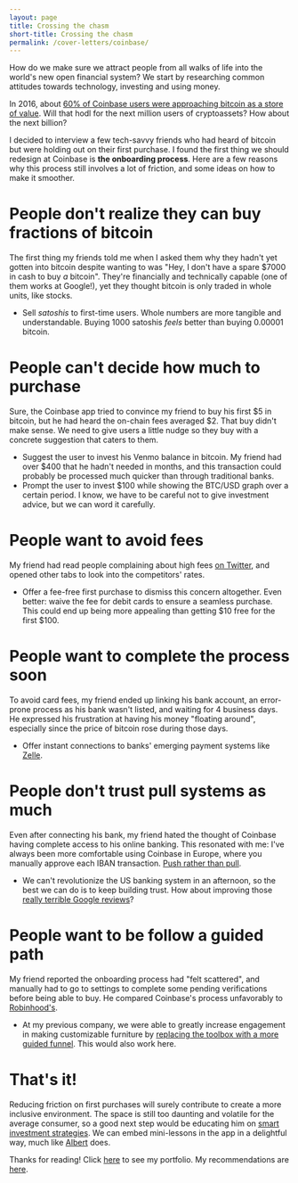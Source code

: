 ```yaml
---
layout: page
title: Crossing the chasm
short-title: Crossing the chasm
permalink: /cover-letters/coinbase/
---
```


How do we make sure we attract people from all walks of life into the world's new open financial
system? We start by researching common attitudes towards technology, investing and using money.

In 2016, about [60% of Coinbase users were approaching bitcoin as a store of
value](http://research.ark-invest.com/hubfs/1_Download_Files_ARK-Invest/White_Papers/Bitcoin-Ringing-The-Bell-For-A-New-Asset-Class.pdf).
Will that hodl for the next million users of cryptoassets? How about the next billion?

I decided to interview a few tech-savvy friends who had heard of bitcoin but
were holding out on their first purchase. I found the first thing we should redesign
at Coinbase is **the onboarding process**. Here are a few reasons why this
process still involves a lot of friction, and some ideas on how to make it smoother.

# People don't realize they can buy fractions of bitcoin
The first thing my friends told me when I asked them why they hadn't yet gotten
into bitcoin despite wanting to was "Hey, I don't have a spare $7000 in cash to
buy *a* bitcoin". They're financially and technically capable (one of them
works at Google!), yet they thought bitcoin is only traded in whole units, like
stocks.

- Sell *satoshis* to first-time users.
Whole numbers are more tangible and understandable. Buying 1000 satoshis *feels*
better than buying 0.00001 bitcoin.

# People can't decide how much to purchase
Sure, the Coinbase app tried to convince my friend to buy his first $5 in
bitcoin, but he had heard the on-chain fees averaged $2. That buy didn't make sense.
We need to give users a little nudge so they buy with a concrete suggestion
that caters to them.

- Suggest the user to invest his Venmo balance in bitcoin. My
  friend had over $400 that he hadn't needed in months, and this transaction
could probably be processed much quicker than through traditional banks.
- Prompt the user to invest $100 while showing the BTC/USD graph over a certain
  period. I know, we have to be careful not to give investment advice, but we can word it carefully.

# People want to avoid fees
My friend had read people complaining about high fees [on Twitter](https://twitter.com/levelsio/status/908670197078413313), and opened
other tabs to look into the competitors' rates.

- Offer a fee-free first purchase to dismiss this concern altogether. Even
  better: waive the fee for debit cards to ensure a seamless purchase. This
  could end up being more appealing than getting $10 free for the first $100.

# People want to complete the process soon
To avoid card fees, my friend ended up linking his bank account, an
error-prone process as his bank wasn't listed, and waiting for 4 business days.
He expressed his frustration at having his money "floating around", 
especially since the price of bitcoin rose during those days.

- Offer instant connections to banks' emerging payment systems like
  [Zelle](https://www.zellepay.com/).

# People don't trust pull systems as much
Even after connecting his bank, my friend hated the thought of Coinbase having
complete access to his online banking. This resonated with me: I've always been
more comfortable using Coinbase in Europe, where you manually approve each IBAN
transaction. [Push rather than pull](https://coincenter.org/entry/how-are-payments-with-bitcoin-different-than-credit-cards).

- We can't revolutionize the US banking system in an afternoon, so the best we
  can do is to keep building trust. How about improving those [really terrible Google reviews](/img/coinbase-google-reviews.jpg)?

# People want to be follow a guided path
My friend reported the onboarding process had "felt scattered", and manually
had to go to settings to complete some pending verifications before being able
to buy. He compared Coinbase's process unfavorably to [Robinhood's](https://www.robinhood.com/).

- At my previous company, we were able to greatly increase engagement in making
  customizable furniture by [replacing the toolbox with a more guided funnel](/projects/mycs/).
This would also work here.

# That's it!
Reducing friction on first purchases will surely contribute to create a more
inclusive environment. The space is still too daunting and volatile
for the average consumer, so a good next step would be educating him on 
[smart investment strategies](https://www.amazon.com/Cryptoassets-Innovative-Investors-Bitcoin-Beyond/dp/1260026671/ref=as_li_ss_tl?ie=UTF8&linkCode=sl1&tag=cityhammercom-20&linkId=a8fdda8139de4491d304a4e34685f34).
We can embed mini-lessons in the app in a delightful way, much like [Albert](http://meetalbert.com/) does.

Thanks for reading! Click [here](https://www.ale.earth/) to see my portfolio. My recommendations are [here](https://www.linkedin.com/in/alemacgo/).

